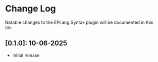 # Change Log

Notable changes to the EPLang Syntax plugin will be documented in this file.

## [0.1.0]: 10-06-2025

- Initial release
